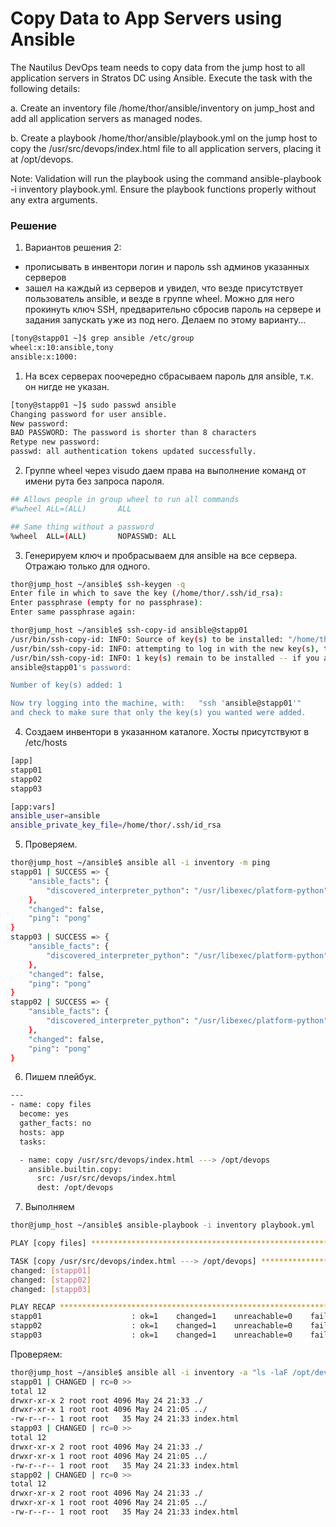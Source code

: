# Copy Data to App Servers using Ansible

The Nautilus DevOps team needs to copy data from the jump host to all application servers in Stratos DC using Ansible. Execute the task with the following details:


a. Create an inventory file /home/thor/ansible/inventory on jump_host and add all application servers as managed nodes.


b. Create a playbook /home/thor/ansible/playbook.yml on the jump host to copy the /usr/src/devops/index.html file to all application servers, placing it at /opt/devops.


Note: Validation will run the playbook using the command ansible-playbook -i inventory playbook.yml. Ensure the playbook functions properly without any extra arguments.

### Решение

1. Вариантов решения 2:
 - прописывать в инвентори логин и пароль ssh админов указанных серверов
 - зашел на каждый из серверов и увидел, что везде присутствует пользователь ansible, и везде в группе wheel. Можно для него прокинуть ключ SSH, предварительно сбросив пароль на сервере и задания запускать уже из под него. Делаем по этому варианту...

 ```bash
[tony@stapp01 ~]$ grep ansible /etc/group
wheel:x:10:ansible,tony
ansible:x:1000:
 ```

1. На всех серверах поочередно сбрасываем пароль для ansible, т.к. он нигде не указан.
```bash
[tony@stapp01 ~]$ sudo passwd ansible
Changing password for user ansible.
New password: 
BAD PASSWORD: The password is shorter than 8 characters
Retype new password: 
passwd: all authentication tokens updated successfully.
```

2. Группе wheel через visudo даем права на выполнение команд от имени рута без запроса пароля.

```bash
## Allows people in group wheel to run all commands
#%wheel ALL=(ALL)       ALL

## Same thing without a password
%wheel  ALL=(ALL)       NOPASSWD: ALL
```

3. Генерируем ключ и пробрасываем для ansible на все сервера. Отражаю только для одного.
```bash
thor@jump_host ~/ansible$ ssh-keygen -q
Enter file in which to save the key (/home/thor/.ssh/id_rsa): 
Enter passphrase (empty for no passphrase): 
Enter same passphrase again: 

thor@jump_host ~/ansible$ ssh-copy-id ansible@stapp01
/usr/bin/ssh-copy-id: INFO: Source of key(s) to be installed: "/home/thor/.ssh/id_rsa.pub"
/usr/bin/ssh-copy-id: INFO: attempting to log in with the new key(s), to filter out any that are already installed
/usr/bin/ssh-copy-id: INFO: 1 key(s) remain to be installed -- if you are prompted now it is to install the new keys
ansible@stapp01's password: 

Number of key(s) added: 1

Now try logging into the machine, with:   "ssh 'ansible@stapp01'"
and check to make sure that only the key(s) you wanted were added.
```

4. Создаем инвентори в указанном каталоге. Хосты присутствуют в /etc/hosts
```bash
[app]
stapp01
stapp02
stapp03

[app:vars]
ansible_user=ansible
ansible_private_key_file=/home/thor/.ssh/id_rsa
```

5. Проверяем.
```bash
thor@jump_host ~/ansible$ ansible all -i inventory -m ping
stapp01 | SUCCESS => {
    "ansible_facts": {
        "discovered_interpreter_python": "/usr/libexec/platform-python"
    },
    "changed": false,
    "ping": "pong"
}
stapp03 | SUCCESS => {
    "ansible_facts": {
        "discovered_interpreter_python": "/usr/libexec/platform-python"
    },
    "changed": false,
    "ping": "pong"
}
stapp02 | SUCCESS => {
    "ansible_facts": {
        "discovered_interpreter_python": "/usr/libexec/platform-python"
    },
    "changed": false,
    "ping": "pong"
}
```

6. Пишем плейбук.
```bash
---
- name: copy files
  become: yes
  gather_facts: no
  hosts: app
  tasks:

  - name: copy /usr/src/devops/index.html ---> /opt/devops
    ansible.builtin.copy:
      src: /usr/src/devops/index.html
      dest: /opt/devops
```

7. Выполняем
```bash
thor@jump_host ~/ansible$ ansible-playbook -i inventory playbook.yml

PLAY [copy files] **************************************************************************************************************

TASK [copy /usr/src/devops/index.html ---> /opt/devops] ************************************************************************
changed: [stapp01]
changed: [stapp02]
changed: [stapp03]

PLAY RECAP *********************************************************************************************************************
stapp01                    : ok=1    changed=1    unreachable=0    failed=0    skipped=0    rescued=0    ignored=0   
stapp02                    : ok=1    changed=1    unreachable=0    failed=0    skipped=0    rescued=0    ignored=0   
stapp03                    : ok=1    changed=1    unreachable=0    failed=0    skipped=0    rescued=0    ignored=0  
```

Проверяем:
```bash
thor@jump_host ~/ansible$ ansible all -i inventory -a "ls -laF /opt/devops"
stapp01 | CHANGED | rc=0 >>
total 12
drwxr-xr-x 2 root root 4096 May 24 21:33 ./
drwxr-xr-x 1 root root 4096 May 24 21:05 ../
-rw-r--r-- 1 root root   35 May 24 21:33 index.html
stapp03 | CHANGED | rc=0 >>
total 12
drwxr-xr-x 2 root root 4096 May 24 21:33 ./
drwxr-xr-x 1 root root 4096 May 24 21:05 ../
-rw-r--r-- 1 root root   35 May 24 21:33 index.html
stapp02 | CHANGED | rc=0 >>
total 12
drwxr-xr-x 2 root root 4096 May 24 21:33 ./
drwxr-xr-x 1 root root 4096 May 24 21:05 ../
-rw-r--r-- 1 root root   35 May 24 21:33 index.html
```
